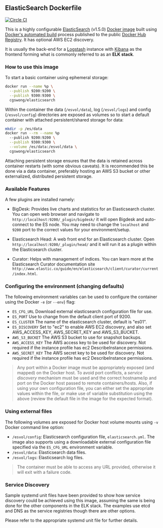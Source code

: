 ## ElasticSearch Dockerfile

[![Circle CI](https://circleci.com/gh/cgswong/docker-elasticsearch/tree/master.svg?style=svg)](https://circleci.com/gh/cgswong/docker-elasticsearch/tree/master)

This is a highly configurable [ElasticSearch](https://www.elastic.co/products/elasticsearch) (v1.5.0) [Docker image](https://www.docker.com) built using [Docker's automated build](https://registry.hub.docker.com/u/cgswong/elasticsearch/) process published to the public [Docker Hub Registry](https://registry.hub.docker.com/). It has optional AWS EC2 discovery.

It is usually the back-end for a [Logstash](https://www.elastic.co/products/logstash) instance with [Kibana](https://www.elastic.co/products/kibana) as the frontend forming what is commonly referred to as an **ELK stack**.


### How to use this image
To start a basic container using ephemeral storage:

```sh
docker run --name %p \
  --publish 9200:9200 \
  --publish 9300:9300 \
  cgswong/elasticsearch
```

Within the container the data (`/esvol/data`), log (`/esvol/logs`) and config (`/esvol/config`) directories are exposed as volumes so to start a default container with attached persistent/shared storage for data:

```sh
mkdir -p /es/data
docker run --rm --name %p
  --publish 9200:9200 \
  --publish 9300:9300 \
  --volume /es/data:/esvol/data \
  cgswong/elasticsearch
```

Attaching persistent storage ensures that the data is retained across container restarts (with some obvious caveats). It is recommended this be done via a data container, preferably hosting an AWS S3 bucket or other externalized, distributed persistent storage.


### Available Features
A few plugins are installed namely:

- BigDesk: Provides live charts and statistics for an Elasticsearch cluster. You can open web browser and navigate to `http://localhost:9200/_plugin/bigdesk/` it will open Bigdesk and auto-connect to the ES node. You may need to change the `localhost` and `9200` port to the correct values for your environment/setup.

- Elasticsearch Head: A web front end for an Elasticsearch cluster. Open `http://localhost:9200/_plugin/head/` and it will run it as a plugin within the Elasticsearch cluster.

- Curator: Helps with management of indices. You can learn more at the Elasticsearch Curator documentation site `http://www.elastic.co/guide/en/elasticsearch/client/curator/current/index.html`.


### Configuring the environment (changing defaults)
The following environment variables can be used to configure the container using the Docker `-e` (or `--env`) flag:

  - `ES_CFG_URL`      Download external elasticsearch configuration file for use.
  - `ES_PORT`         Use to change from the default client port of 9200.
  - `ES_CLUSTER`      The name of the elasticsearch cluster, default is "es01".
  - `ES_DISCOVERY`    Set to "ec2" to enable AWS EC2 discovery, and also set AWS_ACCESS_KEY, AWS_SECRET_KEY and AWS_S3_BUCKET.
  - `AWS_S3_BUCKET`   The AWS S3 bucket to use for snapshot backups.
  - `AWS_ACCESS_KEY`  The AWS access key to be used for discovery. Not required if the instance profile has ec2 DescribeInstance permissions.
  - `AWS_SECRET_KEY`  The AWS secret key to be used for discovery. Not required if the instance profile has ec2 DescribeInstance permissions.

  > Any port within a Docker image must be appropriately exposed (and mapped) on the Docker host. To avoid port conflicts, a _service discovery_ mechanism must be used and the correct hostname/ip and port on the Docker host passed to remote containers/hosts. Also, if using your own configuration file, you can either set the appropriate values within the file, or make use of variable substitution using the above (review the default file in the image for the expected format).


### Using external files
The following volumes are exposed for Docker host volume mounts using `-v` Docker command line option:

  - `/esvol/config`: Elasticsearch configuration file, `elasticsearch.yml`. The image also supports using a downloadable external configuration file specified via the `ES_CFG_URL` environment variable.
  - `/esvol/data`: Elasticsearch data files.
  - `/esvol/logs`: Elasticsearch log files.

  > The container must be able to access any URL provided, otherwise it will exit with a failure code.


### Service Discovery
Sample systemd unit files have been provided to show how service discovery could be achieved using this image, assuming the same is being done for the other components in the ELK stack. The examples use etcd and DNS as the service registries though there are other options.

Please refer to the appropriate systemd unit file for further details.
